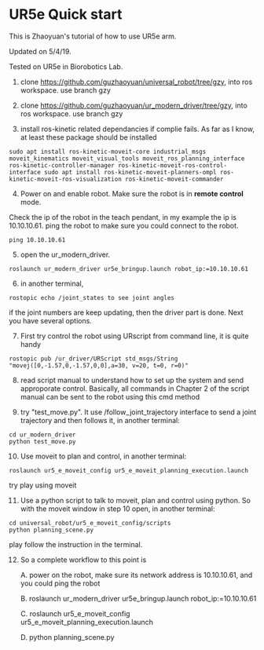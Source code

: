 # UR5e Quick start

This is Zhaoyuan's tutorial of how to use UR5e arm. 

Updated on 5/4/19.

Tested on UR5e in Biorobotics Lab.

1. clone https://github.com/guzhaoyuan/universal_robot/tree/gzy, into ros workspace. use branch gzy

2. clone https://github.com/guzhaoyuan/ur_modern_driver/tree/gzy, into ros workspace. use branch gzy

3. install ros-kinetic related dependancies if complie fails. As far as I know, at least these package should be installed

```
sudo apt install ros-kinetic-moveit-core industrial_msgs moveit_kinematics moveit_visual_tools moveit_ros_planning_interface ros-kinetic-controller-manager ros-kinetic-moveit-ros-control-interface sudo apt install ros-kinetic-moveit-planners-ompl ros-kinetic-moveit-ros-visualization ros-kinetic-moveit-commander
```

4. Power on and enable robot. Make sure the robot is in **remote control** mode.

Check the ip of the robot in the teach pendant, in my example the ip is 10.10.10.61. ping the robot to make sure you could connect to the robot. 

```
ping 10.10.10.61
```

5. open the ur_modern_driver.

```
roslaunch ur_modern_driver ur5e_bringup.launch robot_ip:=10.10.10.61
```

6. in another terminal, 

```
rostopic echo /joint_states to see joint angles
```

if the joint numbers are keep updating, then the driver part is done. Next you have several options.

7. First try control the robot using URscript from command line, it is quite handy

```
rostopic pub /ur_driver/URScript std_msgs/String "movej([0,-1.57,0,-1.57,0,0],a=30, v=20, t=0, r=0)"
```

8. read script manual to understand how to set up the system and send approporate control. Basically, all commands in Chapter 2 of the script manual can be sent to the robot using this cmd method

9. try "test_move.py". It use /follow_joint_trajectory interface to send a joint trajectory and then follows it, in another terminal:

```
cd ur_modern_driver
python test_move.py
```

10. Use moveit to plan and control, in another terminal:

```
roslaunch ur5_e_moveit_config ur5_e_moveit_planning_execution.launch
```

try play using moveit

11. Use a python script to talk to moveit, plan and control using python. So with the moveit window in step 10 open, in another terminal:

```
cd universal_robot/ur5_e_moveit_config/scripts
python planning_scene.py
```

play follow the instruction in the terminal.

12. So a complete workflow to this point is

	A. power on the robot, make sure its network address is 10.10.10.61, and you could ping the robot

	B. roslaunch ur_modern_driver ur5e_bringup.launch robot_ip:=10.10.10.61
	
	C. roslaunch ur5_e_moveit_config ur5_e_moveit_planning_execution.launch
  
	D. python planning_scene.py

